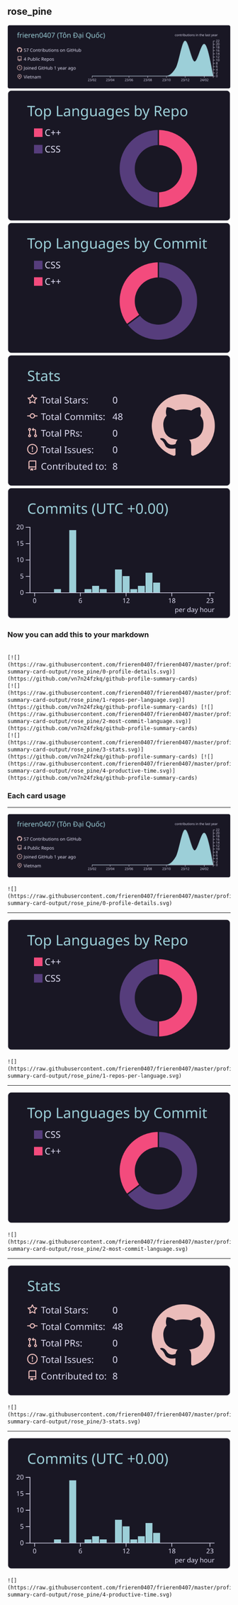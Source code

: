 ## rose_pine

[![](./0-profile-details.svg)](https://github.com/vn7n24fzkq/github-profile-summary-cards)
[![](./1-repos-per-language.svg)](https://github.com/vn7n24fzkq/github-profile-summary-cards) [![](./2-most-commit-language.svg)](https://github.com/vn7n24fzkq/github-profile-summary-cards)
[![](./3-stats.svg)](https://github.com/vn7n24fzkq/github-profile-summary-cards) [![](./4-productive-time.svg)](https://github.com/vn7n24fzkq/github-profile-summary-cards)
### Now you can add this to your markdown
```

[![](https://raw.githubusercontent.com/frieren0407/frieren0407/master/profile-summary-card-output/rose_pine/0-profile-details.svg)](https://github.com/vn7n24fzkq/github-profile-summary-cards)
[![](https://raw.githubusercontent.com/frieren0407/frieren0407/master/profile-summary-card-output/rose_pine/1-repos-per-language.svg)](https://github.com/vn7n24fzkq/github-profile-summary-cards) [![](https://raw.githubusercontent.com/frieren0407/frieren0407/master/profile-summary-card-output/rose_pine/2-most-commit-language.svg)](https://github.com/vn7n24fzkq/github-profile-summary-cards)
[![](https://raw.githubusercontent.com/frieren0407/frieren0407/master/profile-summary-card-output/rose_pine/3-stats.svg)](https://github.com/vn7n24fzkq/github-profile-summary-cards) [![](https://raw.githubusercontent.com/frieren0407/frieren0407/master/profile-summary-card-output/rose_pine/4-productive-time.svg)](https://github.com/vn7n24fzkq/github-profile-summary-cards)

```

### Each card usage
---

![](./0-profile-details.svg)

```
![](https://raw.githubusercontent.com/frieren0407/frieren0407/master/profile-summary-card-output/rose_pine/0-profile-details.svg)
```

    

---

![](./1-repos-per-language.svg)

```
![](https://raw.githubusercontent.com/frieren0407/frieren0407/master/profile-summary-card-output/rose_pine/1-repos-per-language.svg)
```

    

---

![](./2-most-commit-language.svg)

```
![](https://raw.githubusercontent.com/frieren0407/frieren0407/master/profile-summary-card-output/rose_pine/2-most-commit-language.svg)
```

    

---

![](./3-stats.svg)

```
![](https://raw.githubusercontent.com/frieren0407/frieren0407/master/profile-summary-card-output/rose_pine/3-stats.svg)
```

    

---

![](./4-productive-time.svg)

```
![](https://raw.githubusercontent.com/frieren0407/frieren0407/master/profile-summary-card-output/rose_pine/4-productive-time.svg)
```

    
